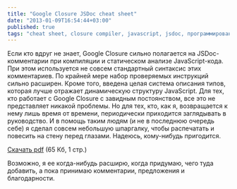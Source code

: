 ```yaml
---
title: "Google Closure JSDoc cheat sheet"
date: "2013-01-09T16:54:44+03:00"
published: true
tags: "cheat sheet, closure compiler, javascript, jsdoc, программирование, шпаргалка"
---
```


Если кто вдруг не знает, Google Closure сильно полагается на JSDoc-комментарии при компиляции и статическом анализе JavaScript-кода. При этом используется не совсем стандартный синтаксис этих комментариев. По крайней мере набор проверяемых инструкций сильно расширен. Кроме того, введена целая система описания типов, которая лучше отражает динамическую структуру JavaScript. Для тех, кто работает с Google Closure с завидным постоянством, все это не представляет никакой проблемы. Но для тех, кто, как я, возвращается к нему лишь время от времени, периодически приходится заглядывать в руководство. И в помощь таким людям (и не в последнюю очередь себе) я сделал совсем небольшую шпаргалку, чтобы распечатать и повесить на стену перед глазами. Надеюсь, кому-нибудь пригодится.

[Скачать pdf](http://a51056ce8d9b948fb69e-8de36eb37b2366f5a76a776c3dee0b32.r42.cf1.rackcdn.com/googleclosureannotations.pdf) (65 Кб, 1 стр.)

Возможно, я ее когда-нибудь расширю, когда придумаю, чего туда добавить, а пока принимаю комментарии, предложения и благодарности. 